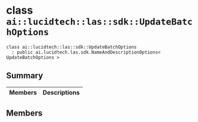 # class `ai::lucidtech::las::sdk::UpdateBatchOptions` 

```
class ai::lucidtech::las::sdk::UpdateBatchOptions
  : public ai.lucidtech.las.sdk.NameAndDescriptionOptions< UpdateBatchOptions >
```  

## Summary

 Members                        | Descriptions                                
--------------------------------|---------------------------------------------

## Members

